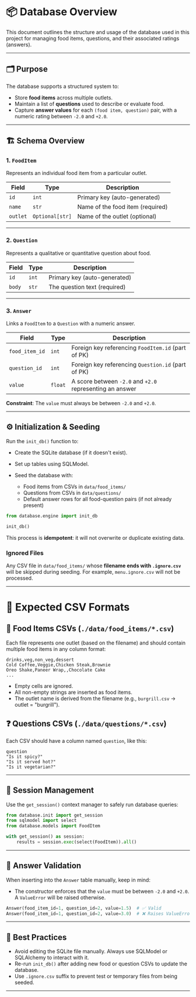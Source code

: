 # 📦 Database Overview

This document outlines the structure and usage of the database used in this project for managing food items, questions, and their associated ratings (answers).

---

## 🗂️ Purpose

The database supports a structured system to:

* Store **food items** across multiple outlets.
* Maintain a list of **questions** used to describe or evaluate food.
* Capture **answer values** for each `(food item, question)` pair, with a numeric rating between `-2.0` and `+2.0`.

---

## 🏗️ Schema Overview

### 1. `FoodItem`

Represents an individual food item from a particular outlet.

| Field    | Type          | Description                      |
| -------- | ------------- | -------------------------------- |
| `id`     | `int`         | Primary key (auto-generated)     |
| `name`   | `str`         | Name of the food item (required) |
| `outlet` | `Optional[str]` | Name of the outlet (optional)    |

---

### 2. `Question`

Represents a qualitative or quantitative question about food.

| Field  | Type  | Description                  |
| ------ | ----- | ---------------------------- |
| `id`   | `int` | Primary key (auto-generated) |
| `body` | `str` | The question text (required) |

---

### 3. `Answer`

Links a `FoodItem` to a `Question` with a numeric answer.

| Field          | Type    | Description                                              |
| -------------- | ------- | -------------------------------------------------------- |
| `food_item_id` | `int`   | Foreign key referencing `FoodItem.id` (part of PK)       |
| `question_id`  | `int`   | Foreign key referencing `Question.id` (part of PK)       |
| `value`        | `float` | A score between `-2.0` and `+2.0` representing an answer |

**Constraint**: The `value` must always be between `-2.0` and `+2.0`.

---

## ⚙️ Initialization & Seeding

Run the `init_db()` function to:

* Create the SQLite database (if it doesn't exist).
* Set up tables using SQLModel.
* Seed the database with:

  * Food items from CSVs in `data/food_items/`
  * Questions from CSVs in `data/questions/`
  * Default answer rows for all food-question pairs (if not already present)

```python
from database.engine import init_db

init_db()
```

This process is **idempotent**: it will not overwrite or duplicate existing data.

### Ignored Files

Any CSV file in `data/food_items/` whose **filename ends with `.ignore.csv`** will be skipped during seeding. For example, `menu.ignore.csv` will not be processed.

---

# 📁 Expected CSV Formats

## 🥘 Food Items CSVs (`./data/food_items/*.csv`)

Each file represents one outlet (based on the filename) and should contain multiple food items in any column format:

```csv
drinks,veg,non_veg,dessert
Cold Coffee,Veggie,Chicken Steak,Brownie
Oreo Shake,Paneer Wrap,,Chocolate Cake
...
```

* Empty cells are ignored.
* All non-empty strings are inserted as food items.
* The outlet name is derived from the filename (e.g., `burgrill.csv` → outlet = "burgrill").

## ❓ Questions CSVs (`./data/questions/*.csv`)

Each CSV should have a column named `question`, like this:

```csv
question
"Is it spicy?"
"Is it served hot?"
"Is it vegetarian?"
```

---

## 🧵 Session Management

Use the `get_session()` context manager to safely run database queries:

```python
from database.init import get_session
from sqlmodel import select
from database.models import FoodItem

with get_session() as session:
    results = session.exec(select(FoodItem)).all()
```

---

## 🧪 Answer Validation

When inserting into the `Answer` table manually, keep in mind:

* The constructor enforces that the `value` must be between `-2.0` and `+2.0`.
  A `ValueError` will be raised otherwise.

```python
Answer(food_item_id=1, question_id=2, value=1.5)  # ✅ Valid
Answer(food_item_id=1, question_id=2, value=3.0)  # ❌ Raises ValueError
```

---

## 🧼 Best Practices

* Avoid editing the SQLite file manually. Always use SQLModel or SQLAlchemy to interact with it.
* Re-run `init_db()` after adding new food or question CSVs to update the database.
* Use `.ignore.csv` suffix to prevent test or temporary files from being seeded.

---